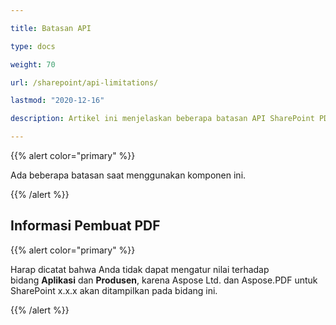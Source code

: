 ```yaml
---

title: Batasan API

type: docs

weight: 70

url: /sharepoint/api-limitations/

lastmod: "2020-12-16"

description: Artikel ini menjelaskan beberapa batasan API SharePoint PDF.

---
```




{{% alert color="primary" %}}



Ada beberapa batasan saat menggunakan komponen ini.



{{% /alert %}}

## Informasi Pembuat PDF



{{% alert color="primary" %}}



Harap dicatat bahwa Anda tidak dapat mengatur nilai terhadap bidang **Aplikasi** dan **Produsen**, karena Aspose Ltd. dan Aspose.PDF untuk SharePoint x.x.x akan ditampilkan pada bidang ini. 





{{% /alert %}}